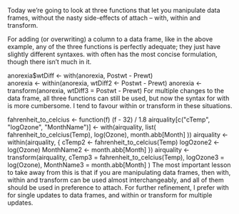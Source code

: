 Today we’re going to look at three functions that let you manipulate data frames, without the nasty side-effects of attach – with, within and transform.  

For adding (or overwriting) a column to a data frame, like in the above example, any of the three functions is perfectly adequate; they just have slightly different syntaxes. with often has the most concise formulation, though there isn’t much in it.  

  anorexia$wtDiff <- with(anorexia, Postwt - Prewt)  
  anorexia <- within(anorexia, wtDiff2 <- Postwt - Prewt)
anorexia <- transform(anorexia, wtDiff3 = Postwt - Prewt)
For multiple changes to the data frame, all three functions can still be used, but now the syntax for with is more cumbersome. I tend to favour within or transform in these situations.

fahrenheit_to_celcius <- function(f) (f - 32) / 1.8
airquality[c("cTemp", "logOzone", "MonthName")] <- with(airquality, list(
  fahrenheit_to_celcius(Temp),
  log(Ozone),
  month.abb[Month]
))
airquality <- within(airquality,
{
  cTemp2     <- fahrenheit_to_celcius(Temp)
  logOzone2  <- log(Ozone)
  MonthName2 <- month.abb[Month]
})
airquality <- transform(airquality,
  cTemp3     = fahrenheit_to_celcius(Temp),
  logOzone3  = log(Ozone),
  MonthName3 = month.abb[Month]
)
The most important lesson to take away from this is that if you are manipulating data frames, then with, within and transform can be used almost interchangeably, and all of them should be used in preference to attach. For further refinement, I prefer with for single updates to data frames, and within or transform for multiple updates.

